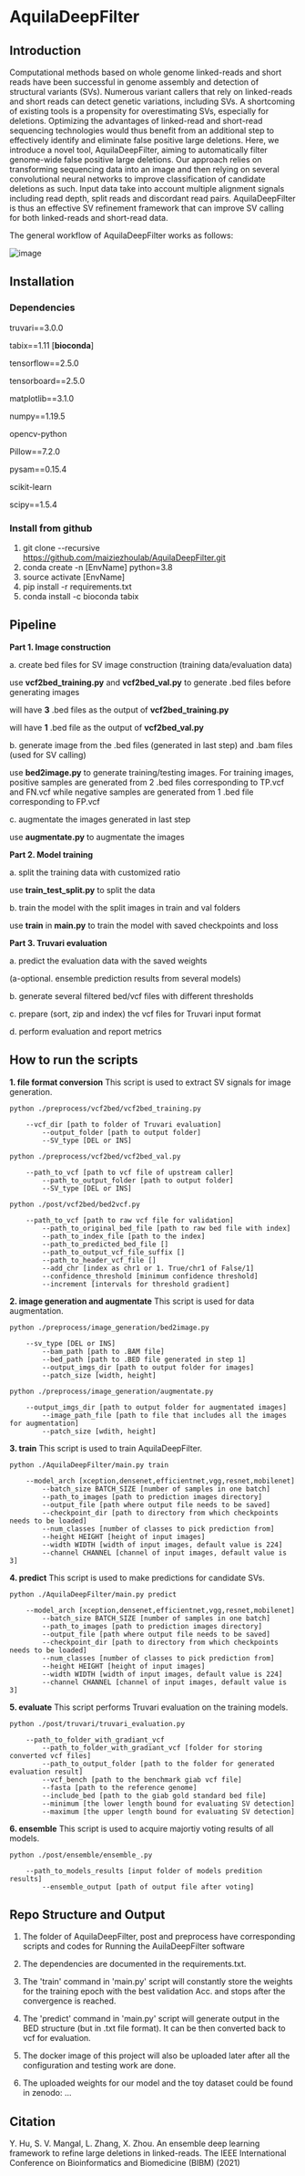 # AquilaDeepFilter

## Introduction 


<!-- 1. Run the upstream SV caller (such as Aquila, Delly) to generate the VCF file which includes structrual variants.

2. Preprocess VCF file to add header if needed (eg. make 1 -> chr1), and split it into INS and DEL for Truvari evaluation.

3. Get the Truvari evaluated VCF results as the training bed files and raw VCF results as the validation files.  

4. Converting to images and augmentation.

5. Training with CNNs.

6. Get the output BED file back to VCF files.

7. Ensemble strategy.

8. Evaluate with Truvari again to see the performance of our model. -->

Computational methods based on whole genome linked-reads and short reads have been successful in genome assembly and detection of structural variants (SVs). Numerous variant callers that rely on linked-reads and short reads can detect genetic variations, including SVs.  A shortcoming of existing tools is a propensity for overestimating SVs, especially for deletions. Optimizing the advantages of linked-read and short-read sequencing technologies would thus benefit from an additional step to effectively identify and eliminate false positive large deletions. Here, we introduce a novel tool, AquilaDeepFilter, aiming to automatically filter genome-wide false positive large deletions. Our approach relies on transforming sequencing data into an image and then relying on several convolutional neural networks to improve classification of candidate deletions as such. Input data take into account multiple alignment signals including read depth, split reads and discordant read pairs. AquilaDeepFilter is thus an effective SV refinement framework that can improve SV calling for both linked-reads and short-read data.

The general workflow of AquilaDeepFilter works as follows:

![image](https://github.com/maiziezhoulab/AquilaDeepFilter/blob/main/img.png)

## Installation
### Dependencies
truvari==3.0.0

tabix==1.11 [**bioconda**]

tensorflow==2.5.0

tensorboard==2.5.0

matplotlib==3.1.0

numpy==1.19.5

opencv-python

Pillow==7.2.0

pysam==0.15.4

scikit-learn

scipy==1.5.4

### Install from github
1. git clone --recursive https://github.com/maiziezhoulab/AquilaDeepFilter.git
2. conda create -n [EnvName] python=3.8
3. source activate [EnvName]
4. pip install -r requirements.txt
5. conda install -c bioconda tabix

## Pipeline

**Part 1. Image construction**

a. create bed files for SV image construction (training data/evaluation data)

use **vcf2bed_training.py** and **vcf2bed_val.py** to generate .bed files before generating images

will have **3** .bed files as the output of **vcf2bed_training.py**

will have **1** .bed file as the output of **vcf2bed_val.py**

b. generate image from the .bed files (generated in last step) and .bam files (used for SV calling)

use **bed2image.py** to generate training/testing images. For training images, positive samples are generated from 2 .bed files corresponding to TP.vcf and FN.vcf while negative samples are generated from 1 .bed file corresponding to FP.vcf

c. augmentate the images generated in last step

use **augmentate.py** to augmentate the images

**Part 2. Model training**

a. split the training data with customized ratio

use **train_test_split.py** to split the data

b. train the model with the split images in train and val folders

use **train** in **main.py** to train the model with saved checkpoints and loss

**Part 3. Truvari evaluation**

a. predict the evaluation data with the saved weights

(a-optional. ensemble prediction results from several models)

b. generate several filtered bed/vcf files with different thresholds

c. prepare (sort, zip and index) the vcf files for Truvari input format

d. perform evaluation and report metrics

## How to run the scripts

**1. file format conversion**
      This script is used to extract SV signals for image generation.

	python ./preprocess/vcf2bed/vcf2bed_training.py 

		--vcf_dir [path to folder of Truvari evaluation]
            --output_folder [path to output folder]
            --SV_type [DEL or INS]

    python ./preprocess/vcf2bed/vcf2bed_val.py 

		--path_to_vcf [path to vcf file of upstream caller]
            --path_to_output_folder [path to output folder]
            --SV_type [DEL or INS]

    python ./post/vcf2bed/bed2vcf.py 

		--path_to_vcf [path to raw vcf file for validation]
            --path_to_original_bed_file [path to raw bed file with index]
            --path_to_index_file [path to the index]
            --path_to_predicted_bed_file []
            --path_to_output_vcf_file_suffix []
            --path_to_header_vcf_file []
            --add_chr [index as chr1 or 1. True/chr1 of False/1]
            --confidence_threshold [minimum confidence threshold]
            --increment [intervals for threshold gradient]

**2. image generation and augmentate**
      This script is used for data augmentation.

	python ./preprocess/image_generation/bed2image.py 

		--sv_type [DEL or INS]
            --bam_path [path to .BAM file]
            --bed_path [path to .BED file generated in step 1]
            --output_imgs_dir [path to output folder for images]
            --patch_size [width, height]
    
    python ./preprocess/image_generation/augmentate.py 

		--output_imgs_dir [path to output folder for augmentated images]
            --image_path_file [path to file that includes all the images for augmentation]
            --patch_size [wdith, height]

**3. train**
      This script is used to train AquilaDeepFilter.  

	python ./AquilaDeepFilter/main.py train

		--model_arch [xception,densenet,efficientnet,vgg,resnet,mobilenet]
            --batch_size BATCH_SIZE [number of samples in one batch]
            --path_to_images [path to prediction images directory]
            --output_file [path where output file needs to be saved]
            --checkpoint_dir [path to directory from which checkpoints needs to be loaded]
            --num_classes [number of classes to pick prediction from]
            --height HEIGHT [height of input images]
            --width WIDTH [width of input images, default value is 224]
            --channel CHANNEL [channel of input images, default value is 3]

  
**4. predict**
      This script is used to make predictions for candidate SVs.  

	python ./AquilaDeepFilter/main.py predict

		--model_arch [xception,densenet,efficientnet,vgg,resnet,mobilenet]
            --batch_size BATCH_SIZE [number of samples in one batch]
            --path_to_images [path to prediction images directory]
            --output_file [path where output file needs to be saved]
            --checkpoint_dir [path to directory from which checkpoints needs to be loaded]
            --num_classes [number of classes to pick prediction from]
            --height HEIGHT [height of input images]
            --width WIDTH [width of input images, default value is 224]
            --channel CHANNEL [channel of input images, default value is 3]

**5. evaluate**
	This script performs Truvari evaluation on the training models.  

	python ./post/truvari/truvari_evaluation.py

	    --path_to_folder_with_gradiant_vcf
            --path_to_folder_with_gradiant_vcf [folder for storing converted vcf files]
            --path_to_output_folder [path to the folder for generated evaluation result]
            --vcf_bench [path to the benchmark giab vcf file]
            --fasta [path to the reference genome]
            --include_bed [path to the giab gold standard bed file]
            --minimum [the lower length bound for evaluating SV detection]
            --maximum [the upper length bound for evaluating SV detection]

**6. ensemble**
	This script is used to acquire majortiy voting results of all models.  

	python ./post/ensemble/ensemble_.py 

		--path_to_models_results [input folder of models predition results]
            --ensemble_output [path of output file after voting]

## Repo Structure and Output

1. The folder of AquilaDeepFilter, post and preprocess have corresponding scripts and codes for Running the AuilaDeepFilter software

2. The dependencies are documented in the requirements.txt.

3. The 'train' command in 'main.py' script will constantly store the weights for the training epoch with the best validation Acc. and stops after the convergence is reached.

4. The 'predict' command in 'main.py' script will generate output in the BED structure (but in .txt file format). It can be then converted back to vcf for evaluation.

5. The docker image of this project will also be uploaded later after all the configuration and testing work are done.

6. The uploaded weights for our model and the toy dataset could be found in zenodo: ...

Citation
--------
Y. Hu, S. V. Mangal, L. Zhang, X. Zhou. An ensemble deep learning framework to refine large deletions in linked-reads. The IEEE International Conference on Bioinformatics and Biomedicine (BIBM) (2021) 


